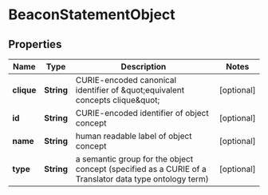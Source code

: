 
# BeaconStatementObject

## Properties
Name | Type | Description | Notes
------------ | ------------- | ------------- | -------------
**clique** | **String** | CURIE-encoded canonical identifier of \&quot;equivalent concepts clique\&quot;  |  [optional]
**id** | **String** | CURIE-encoded identifier of object concept  |  [optional]
**name** | **String** | human readable label of object concept |  [optional]
**type** | **String** | a semantic group for the object concept (specified  as a CURIE of a Translator data type ontology term)  |  [optional]



